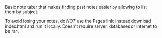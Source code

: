 Basic note taker that makes finding past notes easier by allowing to list them by subject.

To avoid losing your notes, do *NOT* use the Pages link: instead download index.html and run it locally.
Doesn't require server, databases or internet to be ran.
